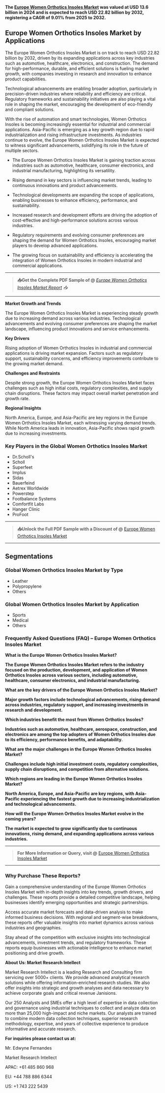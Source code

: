 <p><strong>The <a href="https://www.marketresearchintellect.com/download-sample/?rid=1084808&amp;utm_source=Pulse-April-Europe&amp;utm_medium=852">Europe Women Orthotics Insoles Market</a> was valued at USD 13.6 billion in 2024 and is expected to reach USD 22.82 billion by 2032, registering a CAGR of 9.01% from 2025 to 2032.</strong></p><h2>Europe Women Orthotics Insoles Market by Applications&nbsp;</h2><p><p>The Europe Women Orthotics Insoles Market is on track to reach USD 22.82 billion by 2032, driven by its expanding applications across key industries such as automotive, healthcare, electronics, and construction. The demand for high-performance, durable, and efficient solutions is fueling market growth, with companies investing in research and innovation to enhance product capabilities.</p><p>Technological advancements are enabling broader adoption, particularly in precision-driven industries where reliability and efficiency are critical. Regulatory frameworks and sustainability initiatives are also playing a vital role in shaping the market, encouraging the development of eco-friendly and compliant solutions.</p><p>With the rise of automation and smart technologies, Women Orthotics Insoles is becoming increasingly essential for industrial and commercial applications. Asia-Pacific is emerging as a key growth region due to rapid industrialization and rising infrastructure investments. As industries continue to evolve, the Europe Women Orthotics Insoles Market is expected to witness significant advancements, solidifying its role in the future of multiple sectors.</p></p><ul><li><p>The Europe Women Orthotics Insoles Market is gaining traction across industries such as automotive, healthcare, consumer electronics, and industrial manufacturing, highlighting its versatility.</p></li><li><p>Rising demand in key sectors is influencing market trends, leading to continuous innovations and product advancements.</p></li><li><p>Technological developments are expanding the scope of applications, enabling businesses to enhance efficiency, performance, and sustainability.</p></li><li><p>Increased research and development efforts are driving the adoption of cost-effective and high-performance solutions across various industries.</p></li><li><p>Regulatory requirements and evolving consumer preferences are shaping the demand for Women Orthotics Insoles, encouraging market players to develop advanced applications.</p></li><li><p>The growing focus on sustainability and efficiency is accelerating the integration of Women Orthotics Insoles in modern industrial and commercial applications.</p></li></ul><hr /><blockquote><p><strong><span class="font-[700]">📥Get the Complete PDF Sample of @ </span></strong><em><span class="font-[700]"><a href="https://www.marketresearchintellect.com/download-sample/?rid=1084808&amp;utm_source=Pulse-April-Europe&amp;utm_medium=852" target="_blank" data-tracking-control-name="article-ssr-frontend-pulse_little-text-block" data-tracking-will-navigate="" data-test-link="">Europe Women Orthotics Insoles Market Report</a>&nbsp;📥</span></em></p></blockquote><hr /><p class="" data-start="77" data-end="360"><strong data-start="77" data-end="105">Market Growth and Trends</strong></p><p class="" data-start="77" data-end="360">The Europe Women Orthotics Insoles Market is experiencing steady growth due to increasing demand across various industries. Technological advancements and evolving consumer preferences are shaping the market landscape, influencing product innovations and service enhancements.</p><p class="" data-start="362" data-end="606"><strong data-start="362" data-end="377">Key Drivers</strong></p><p class="" data-start="362" data-end="606">Rising adoption of Women Orthotics Insoles in industrial and commercial applications is driving market expansion. Factors such as regulatory support, sustainability concerns, and efficiency improvements contribute to the growing market demand.</p><p class="" data-start="608" data-end="849"><strong data-start="608" data-end="637">Challenges and Restraints</strong></p><p class="" data-start="608" data-end="849">Despite strong growth, the Europe Women Orthotics Insoles Market faces challenges such as high initial costs, regulatory complexities, and supply chain disruptions. These factors may impact overall market penetration and growth rate.</p><p class="" data-start="851" data-end="1095"><strong data-start="851" data-end="872">Regional Insights</strong></p><p class="" data-start="851" data-end="1095">North America, Europe, and Asia-Pacific are key regions in the Europe Women Orthotics Insoles Market, each witnessing varying demand trends. While North America leads in innovation, Asia-Pacific shows rapid growth due to increasing investments.</p><p><h3>Key Players in the Global Women Orthotics Insoles Market </h3><ul><li>Dr.Scholl's</li><li> Scholl</li><li> Superfeet</li><li> Implus</li><li> Sidas</li><li> Bauerfeind</li><li> Aetrex Worldwide</li><li> Powerstep</li><li> Footbalance Systems</li><li> Comfortfit Labs</li><li> Hanger Clinic</li><li> ProFoot</li></ul></p><hr /><blockquote><p><strong>📥Unlock the Full PDF Sample with a Discount of @</strong> <a href="https://www.marketresearchintellect.com/ask-for-discount/?rid=1084808&amp;utm_source=Pulse-April-Europe&amp;utm_medium=852">Europe Women Orthotics Insoles Market</a></p></blockquote><hr /><p><h2>Segmentations</h2><h3>Global Women Orthotics Insoles Market by Type</h3><ul><li>Leather</li><li>Polypropylene</li><li>Others</li></ul><h3>Global Women Orthotics Insoles Market by Application</h3><ul><li>Sports</li><li>Medical</li><li>Others</li></ul></p><h3><strong>Frequently Asked Questions (FAQ) &ndash; Europe Women Orthotics Insoles Market</strong></h3><p><strong>What is the Europe Women Orthotics Insoles Market?</strong></p><p><strong>The Europe Women Orthotics Insoles Market refers to the industry focused on the production, development, and application of Women Orthotics Insoles across various sectors, including automotive, healthcare, consumer electronics, and industrial manufacturing.</strong></p><p><strong>What are the key drivers of the Europe Women Orthotics Insoles Market?</strong></p><p><strong>Major growth factors include technological advancements, rising demand across industries, regulatory support, and increasing investments in research and development.</strong></p><p><strong>Which industries benefit the most from Women Orthotics Insoles?</strong></p><p><strong>Industries such as automotive, healthcare, aerospace, construction, and electronics are among the top adopters of Women Orthotics Insoles due to its efficiency, performance benefits, and adaptability.</strong></p><p><strong>What are the major challenges in the Europe Women Orthotics Insoles Market?</strong></p><p><strong>Challenges include high initial investment costs, regulatory complexities, supply chain disruptions, and competition from alternative solutions.</strong></p><p><strong>Which regions are leading in the Europe Women Orthotics Insoles Market?</strong></p><p><strong>North America, Europe, and Asia-Pacific are key regions, with Asia-Pacific experiencing the fastest growth due to increasing industrialization and technological advancements.</strong></p><p><strong>How will the Europe Women Orthotics Insoles Market evolve in the coming years?</strong></p><p><strong>The market is expected to grow significantly due to continuous innovations, rising demand, and expanding applications across various industries.</strong></p><hr /><blockquote><p><span class="font-[700]"><strong>For More Information or Query, visit&nbsp;@</strong>&nbsp;</span><span class="font-[700]"><a href="https://www.marketresearchintellect.com/product/women-orthotics-insoles-market/?utm_source=Linkedin&utm_medium=852" target="_blank" data-tracking-control-name="article-ssr-frontend-pulse_little-text-block" data-tracking-will-navigate="" data-test-link="">Europe Women Orthotics Insoles Market</a></span></p></blockquote><hr /><h3><strong data-start="0" data-end="31">Why Purchase These Reports?</strong></h3><p class="" data-start="35" data-end="297">Gain a comprehensive understanding of the Europe Women Orthotics Insoles Market with in-depth insights into key trends, growth drivers, and challenges. These reports provide a detailed competitive landscape, helping businesses identify emerging opportunities and strategic partnerships.</p><p class="" data-start="299" data-end="540">Access accurate market forecasts and data-driven analysis to make informed business decisions. With regional and segment-wise breakdowns, these reports offer valuable insights into market dynamics across various industries and geographies.</p><p class="" data-start="542" data-end="784">Stay ahead of the competition with exclusive insights into technological advancements, investment trends, and regulatory frameworks. These reports equip businesses with actionable intelligence to enhance market positioning and drive growth.</p><p><strong><span class="font-[700]">About Us: Market Research Intellect</span></strong></p><p><span class="">Market Research Intellect is a leading Research and Consulting firm servicing over 5000+ clients. We provide advanced analytical research solutions while offering information-enriched research studies.&nbsp;</span>We also offer insights into strategic and growth analyses and data necessary to achieve corporate goals and critical revenue Janisions.</p><p><span class="">Our 250 Analysts and SMEs offer a high level of expertise in data collection and governance using industrial techniques to collect and analyze data on more than 25,000 high-impact and niche markets. Our analysts are trained to combine modern data collection techniques, superior research methodology, expertise, and years of collective experience to produce informative and accurate research.</span></p><p><strong>For inquiries please contact us at:</strong></p><p>Mr. Edwyne Fernandes</p><p>Market Research Intellect</p><p>APAC: +61 485 860 968</p><p>EU: +44 788 886 6344</p><p>US: +1 743 222 5439</p>